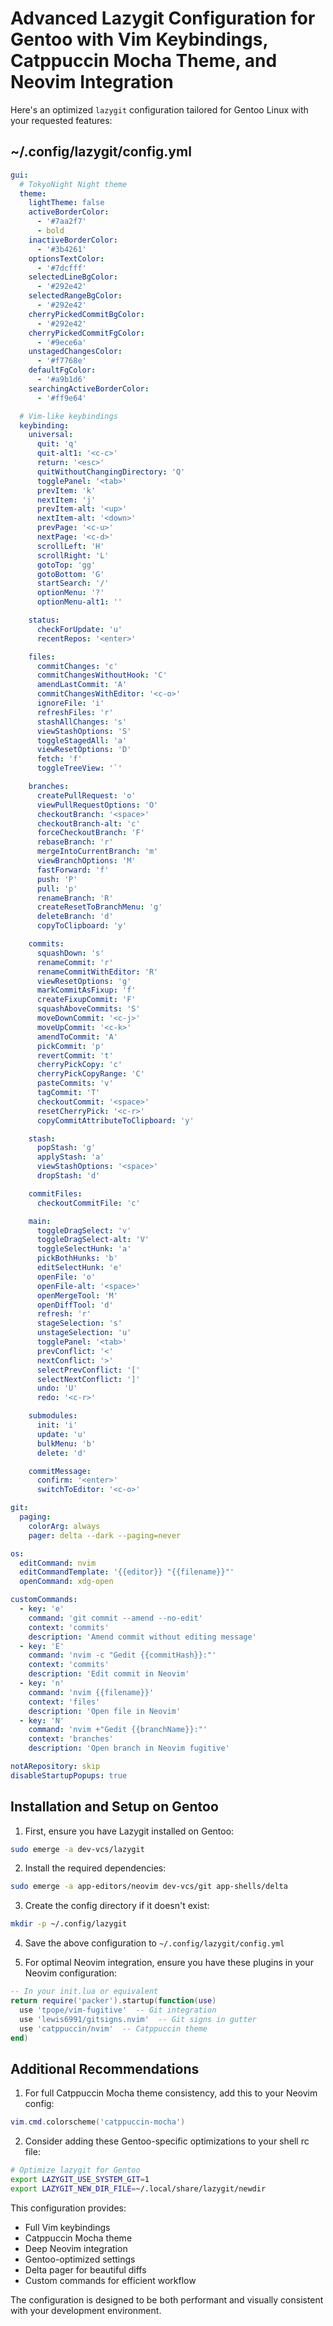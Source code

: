 # Advanced Lazygit Configuration for Gentoo with Vim Keybindings, Catppuccin Mocha Theme, and Neovim Integration

Here's an optimized `lazygit` configuration tailored for Gentoo Linux with your requested features:

## ~/.config/lazygit/config.yml

```yaml
gui:
  # TokyoNight Night theme
  theme:
    lightTheme: false
    activeBorderColor:
      - '#7aa2f7'
      - bold
    inactiveBorderColor:
      - '#3b4261'
    optionsTextColor:
      - '#7dcfff'
    selectedLineBgColor:
      - '#292e42'
    selectedRangeBgColor:
      - '#292e42'
    cherryPickedCommitBgColor:
      - '#292e42'
    cherryPickedCommitFgColor:
      - '#9ece6a'
    unstagedChangesColor:
      - '#f7768e'
    defaultFgColor:
      - '#a9b1d6'
    searchingActiveBorderColor:
      - '#ff9e64'

  # Vim-like keybindings
  keybinding:
    universal:
      quit: 'q'
      quit-alt1: '<c-c>'
      return: '<esc>'
      quitWithoutChangingDirectory: 'Q'
      togglePanel: '<tab>'
      prevItem: 'k'
      nextItem: 'j'
      prevItem-alt: '<up>'
      nextItem-alt: '<down>'
      prevPage: '<c-u>'
      nextPage: '<c-d>'
      scrollLeft: 'H'
      scrollRight: 'L'
      gotoTop: 'gg'
      gotoBottom: 'G'
      startSearch: '/'
      optionMenu: '?'
      optionMenu-alt1: ''

    status:
      checkForUpdate: 'u'
      recentRepos: '<enter>'

    files:
      commitChanges: 'c'
      commitChangesWithoutHook: 'C'
      amendLastCommit: 'A'
      commitChangesWithEditor: '<c-o>'
      ignoreFile: 'i'
      refreshFiles: 'r'
      stashAllChanges: 's'
      viewStashOptions: 'S'
      toggleStagedAll: 'a'
      viewResetOptions: 'D'
      fetch: 'f'
      toggleTreeView: '`'

    branches:
      createPullRequest: 'o'
      viewPullRequestOptions: 'O'
      checkoutBranch: '<space>'
      checkoutBranch-alt: 'c'
      forceCheckoutBranch: 'F'
      rebaseBranch: 'r'
      mergeIntoCurrentBranch: 'm'
      viewBranchOptions: 'M'
      fastForward: 'f'
      push: 'P'
      pull: 'p'
      renameBranch: 'R'
      createResetToBranchMenu: 'g'
      deleteBranch: 'd'
      copyToClipboard: 'y'

    commits:
      squashDown: 's'
      renameCommit: 'r'
      renameCommitWithEditor: 'R'
      viewResetOptions: 'g'
      markCommitAsFixup: 'f'
      createFixupCommit: 'F'
      squashAboveCommits: 'S'
      moveDownCommit: '<c-j>'
      moveUpCommit: '<c-k>'
      amendToCommit: 'A'
      pickCommit: 'p'
      revertCommit: 't'
      cherryPickCopy: 'c'
      cherryPickCopyRange: 'C'
      pasteCommits: 'v'
      tagCommit: 'T'
      checkoutCommit: '<space>'
      resetCherryPick: '<c-r>'
      copyCommitAttributeToClipboard: 'y'

    stash:
      popStash: 'g'
      applyStash: 'a'
      viewStashOptions: '<space>'
      dropStash: 'd'

    commitFiles:
      checkoutCommitFile: 'c'

    main:
      toggleDragSelect: 'v'
      toggleDragSelect-alt: 'V'
      toggleSelectHunk: 'a'
      pickBothHunks: 'b'
      editSelectHunk: 'e'
      openFile: 'o'
      openFile-alt: '<space>'
      openMergeTool: 'M'
      openDiffTool: 'd'
      refresh: 'r'
      stageSelection: 's'
      unstageSelection: 'u'
      togglePanel: '<tab>'
      prevConflict: '<'
      nextConflict: '>'
      selectPrevConflict: '['
      selectNextConflict: ']'
      undo: 'U'
      redo: '<c-r>'

    submodules:
      init: 'i'
      update: 'u'
      bulkMenu: 'b'
      delete: 'd'

    commitMessage:
      confirm: '<enter>'
      switchToEditor: '<c-o>'

git:
  paging:
    colorArg: always
    pager: delta --dark --paging=never

os:
  editCommand: nvim
  editCommandTemplate: '{{editor}} "{{filename}}"'
  openCommand: xdg-open

customCommands:
  - key: 'e'
    command: 'git commit --amend --no-edit'
    context: 'commits'
    description: 'Amend commit without editing message'
  - key: 'E'
    command: 'nvim -c "Gedit {{commitHash}}:"'
    context: 'commits'
    description: 'Edit commit in Neovim'
  - key: 'n'
    command: 'nvim {{filename}}'
    context: 'files'
    description: 'Open file in Neovim'
  - key: 'N'
    command: 'nvim +"Gedit {{branchName}}:"'
    context: 'branches'
    description: 'Open branch in Neovim fugitive'

notARepository: skip
disableStartupPopups: true
```

## Installation and Setup on Gentoo

1. First, ensure you have Lazygit installed on Gentoo:

```bash
sudo emerge -a dev-vcs/lazygit
```

2. Install the required dependencies:

```bash
sudo emerge -a app-editors/neovim dev-vcs/git app-shells/delta
```

3. Create the config directory if it doesn't exist:

```bash
mkdir -p ~/.config/lazygit
```

4. Save the above configuration to `~/.config/lazygit/config.yml`

5. For optimal Neovim integration, ensure you have these plugins in your Neovim configuration:

```lua
-- In your init.lua or equivalent
return require('packer').startup(function(use)
  use 'tpope/vim-fugitive'  -- Git integration
  use 'lewis6991/gitsigns.nvim'  -- Git signs in gutter
  use 'catppuccin/nvim'  -- Catppuccin theme
end)
```

## Additional Recommendations

1. For full Catppuccin Mocha theme consistency, add this to your Neovim config:

```lua
vim.cmd.colorscheme('catppuccin-mocha')
```

2. Consider adding these Gentoo-specific optimizations to your shell rc file:

```bash
# Optimize lazygit for Gentoo
export LAZYGIT_USE_SYSTEM_GIT=1
export LAZYGIT_NEW_DIR_FILE=~/.local/share/lazygit/newdir
```

This configuration provides:
- Full Vim keybindings
- Catppuccin Mocha theme
- Deep Neovim integration
- Gentoo-optimized settings
- Delta pager for beautiful diffs
- Custom commands for efficient workflow

The configuration is designed to be both performant and visually consistent with your development environment.
